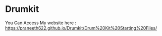 # Drumkit
You Can Access My website here : https://praneeth622.github.io/Drumkit/Drum%20Kit%20Starting%20Files/
